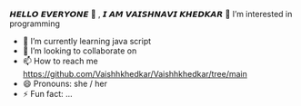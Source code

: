 𝙃𝙀𝙇𝙇𝙊 𝙀𝙑𝙀𝙍𝙔𝙊𝙉𝙀 👋 , 𝙄 𝘼𝙈 𝙑𝘼𝙄𝙎𝙃𝙉𝘼𝙑𝙄 𝙆𝙃𝙀𝘿𝙆𝘼𝙍
🌱 I’m interested in programming
- 🌱 I’m currently learning java script
- 💞️ I’m looking to collaborate on 
- 📫 How to reach me https://github.com/Vaishhkhedkar/Vaishhkhedkar/tree/main
- 😄 Pronouns: she / her
- ⚡ Fun fact: ...

<!---
Vaishhkhedkar/Vaishhkhedkar is a ✨ special ✨ repository because its `README.md` (this file) appears on your GitHub profile.
You can click the Preview link to take a look at your changes.
--->
